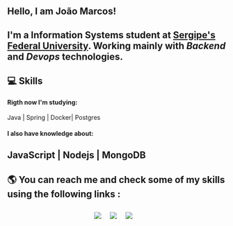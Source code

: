 ## Hello, I am João Marcos!
I'm a Information Systems student at <a href="http://www.ufs.br/">Sergipe's Federal University</a>. Working mainly with *Backend* and *Devops* technologies.
---

## 💻 Skills
#### Rigth now I'm studying:
Java | Spring | Docker| Postgres

#### I also have knowledge about:
JavaScript | Nodejs | MongoDB
---

## 🌎 You can reach me and check some of my skills using the following links :
<h2  align="center"></h2>
<p align="center">
  <a target="_blank"href="https://www.linkedin.com/in/jmarcospc/"><img src="https://img.shields.io/badge/linkedin-%230077B5.svg?&style=for-the-badge&logo=linkedin&logoColor=white" /></a>&nbsp;&nbsp;&nbsp;&nbsp;
  <a target="_blank"href="https://www.hackerrank.com/JMpeixotoC"><img src="https://img.shields.io/badge/-Hackerrank-2EC866?style=for-the-badge&logo=HackerRank&logoColor=black" /></a>&nbsp;&nbsp;&nbsp;&nbsp;
  <a target="_blank"href="https://leetcode.com/JoaoMarcosPC/"><img src="https://img.shields.io/badge/LeetCode-000000?style=for-the-badge&logo=LeetCode&logoColor=#d16c06" /></a>&nbsp;&nbsp;&nbsp;&nbsp;
</p>
